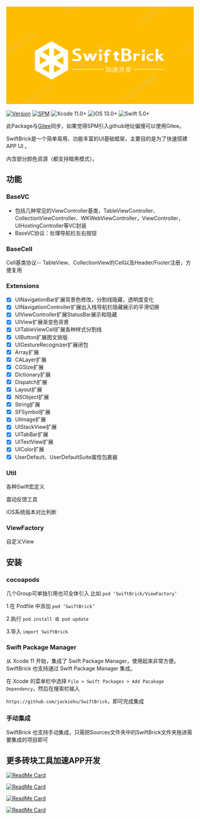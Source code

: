 

![](Image/logo.png)


[![Version](https://img.shields.io/cocoapods/v/SwiftBrick.svg?style=flat)](http://cocoapods.org/pods/SwiftBrick)
[![SPM](https://img.shields.io/badge/SPM-supported-DE5C43.svg?style=flat)](https://swift.org/package-manager/)
![Xcode 11.0+](https://img.shields.io/badge/Xcode-11.0%2B-blue.svg)
![iOS 13.0+](https://img.shields.io/badge/iOS-13.0%2B-blue.svg)
![Swift 5.0+](https://img.shields.io/badge/Swift-5.0%2B-orange.svg)

此Package与[Gitee](https://gitee.com/zjinhu/swift-brick)同步，如果觉得SPM引入github地址偏慢可以使用Gitee。

SwiftBrick是一个简单易用、功能丰富的UI基础框架，主要目的是为了快速搭建APP UI 。

内含部分颜色资源（都支持暗黑模式）。

## 功能

### BaseVC

- 包括几种常见的ViewController基类，TableViewController、CollectionViewController、WKWebViewController，ViewController，UIHostingController等VC封装
- BaseVC协议：处理导航栏左右按钮

### BaseCell

Cell基类协议-- TableView、CollectionView的Cell以及Header/Footer注册，方便复用

### Extensions



- [x] UINavigationBar扩展背景色修改，分割线隐藏，透明度变化
- [x] UINavigationController扩展出入栈导航栏隐藏展示的平滑切换
- [x] UIViewController扩展StatusBar展示和隐藏
- [x] UIView扩展渐变色背景
- [x] UITableViewCell扩展各种样式分割线
- [x] UIButton扩展图文排版
- [x] UIGestureRecognizer扩展闭包
- [x] Array扩展
- [x] CALayer扩展
- [x] CGSize扩展
- [x] Dictionary扩展
- [x] Dispatch扩展
- [x] Layout扩展
- [x] NSObject扩展
- [x] String扩展
- [x] SFSymbol扩展
- [x] UIImage扩展
- [x] UIStackView扩展
- [x] UITabBar扩展
- [x] UITextView扩展
- [x] UIColor扩展
- [x] UserDefault、UserDefaultSuite属性包裹器

### Util

各种Swift宏定义

震动反馈工具

iOS系统版本对比判断

### ViewFactory

自定义View



## 安装

### cocoapods

几个Group可单独引用也可全体引入
比如 `pod ‘SwiftBrick/ViewFactory’`

1.在 Podfile 中添加 `pod ‘SwiftBrick’`

2.执行 `pod install 或 pod update`

3.导入 `import SwiftBrick`

### Swift Package Manager

从 Xcode 11 开始，集成了 Swift Package Manager，使用起来非常方便。SwiftBrick 也支持通过 Swift Package Manager 集成。

在 Xcode 的菜单栏中选择 `File > Swift Packages > Add Pacakage Dependency`，然后在搜索栏输入

`https://github.com/jackiehu/SwiftBrick`，即可完成集成

### 手动集成

SwiftBrick 也支持手动集成，只需把Sources文件夹中的SwiftBrick文件夹拖进需要集成的项目即可



## 更多砖块工具加速APP开发

[![ReadMe Card](https://github-readme-stats.vercel.app/api/pin/?username=jackiehu&repo=SwiftMediator&theme=radical&locale=cn)](https://github.com/jackiehu/SwiftMediator)

[![ReadMe Card](https://github-readme-stats.vercel.app/api/pin/?username=jackiehu&repo=SwiftLog&theme=radical&locale=cn)](https://github.com/jackiehu/SwiftLog)

[![ReadMe Card](https://github-readme-stats.vercel.app/api/pin/?username=jackiehu&repo=SwiftMesh&theme=radical&locale=cn)](https://github.com/jackiehu/SwiftMesh)

[![ReadMe Card](https://github-readme-stats.vercel.app/api/pin/?username=jackiehu&repo=SwiftNotification&theme=radical&locale=cn)](https://github.com/jackiehu/SwiftNotification)



